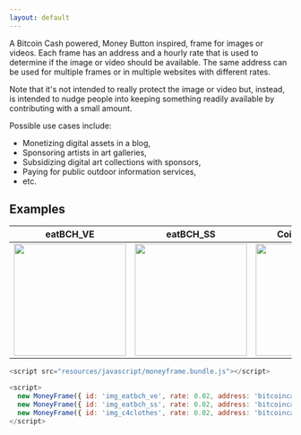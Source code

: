 ```yaml
---
layout: default
---
```


A Bitcoin Cash powered, Money Button inspired, frame for images or videos. Each frame has an address and a hourly rate that is used to determine if the image or video should be available. The same address can be used for multiple frames or in multiple websites with different rates.

Note that it's not intended to really protect the image or video but, instead, is intended to nudge people into keeping something readily available by contributing with a small amount.

Possible use cases include:

  * Monetizing digital assets in a blog,
  * Sponsoring artists in art galleries,
  * Subsidizing digital art collections with sponsors,
  * Paying for public outdoor information services,
  * etc.

Examples
--------

| eatBCH_VE    | eatBCH_SS | Coins 4 Clothes |
|--------------|-----------|-----------------|
| <img id="img_eatbch_ve" src="https://pbs.twimg.com/profile_images/1002336267411939328/SxeSLZvZ_400x400.jpg" width="200"> | <img id="img_eatbch_ss" src="https://pbs.twimg.com/profile_images/1002291143617396736/FOnwtK_O_400x400.jpg" width="200"> | <img id="img_coins4clothes" src="https://pbs.twimg.com/profile_images/1021886596939833344/4qU5gwTy_400x400.jpg" width="200"> |

<script src="resources/javascript/moneyframe.bundle.js"></script>

<script>
  new MoneyFrame({ id: 'img_eatbch_ve', rate: 0.02, address: 'bitcoincash:pp8skudq3x5hzw8ew7vzsw8tn4k8wxsqsv0lt0mf3g' });
  new MoneyFrame({ id: 'img_eatbch_ss', rate: 0.02, address: 'bitcoincash:qrsrvtc95gg8rrag7dge3jlnfs4j9pe0ugrmeml950' });
  new MoneyFrame({ id: 'img_c4clothes', rate: 0.02, address: 'bitcoincash:qzx4tqcldmvs4up9mewkf3ru0z6vy9wm6qm782fwla' });
</script>

``` javascript
<script src="resources/javascript/moneyframe.bundle.js"></script>

<script>
  new MoneyFrame({ id: 'img_eatbch_ve', rate: 0.02, address: 'bitcoincash:pp8skudq3x5hzw8ew7vzsw8tn4k8wxsqsv0lt0mf3g' });
  new MoneyFrame({ id: 'img_eatbch_ss', rate: 0.02, address: 'bitcoincash:qrsrvtc95gg8rrag7dge3jlnfs4j9pe0ugrmeml950' });
  new MoneyFrame({ id: 'img_c4clothes', rate: 0.02, address: 'bitcoincash:qzx4tqcldmvs4up9mewkf3ru0z6vy9wm6qm782fwla' });
</script>
```
